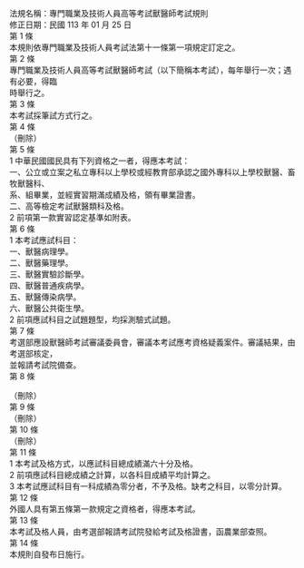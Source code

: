 法規名稱：專門職業及技術人員高等考試獸醫師考試規則  
修正日期：民國 113 年 01 月 25 日  
第 1 條  
本規則依專門職業及技術人員考試法第十一條第一項規定訂定之。  
第 2 條  
專門職業及技術人員高等考試獸醫師考試（以下簡稱本考試），每年舉行一次；遇有必要，得臨  
時舉行之。  
第 3 條  
本考試採筆試方式行之。  
第 4 條  
（刪除）  
第 5 條  
1 中華民國國民具有下列資格之一者，得應本考試：  
一、公立或立案之私立專科以上學校或經教育部承認之國外專科以上學校獸醫、畜牧獸醫科、  
系、組畢業，並經實習期滿成績及格，領有畢業證書。  
二、高等檢定考試獸醫類科及格。  
2 前項第一款實習認定基準如附表。  
第 6 條  
1 本考試應試科目：  
一、獸醫病理學。  
二、獸醫藥理學。  
三、獸醫實驗診斷學。  
四、獸醫普通疾病學。  
五、獸醫傳染病學。  
六、獸醫公共衛生學。  
2 前項應試科目之試題題型，均採測驗式試題。  
第 7 條  
考選部應設獸醫師考試審議委員會，審議本考試應考資格疑義案件。審議結果，由考選部核定，  
並報請考試院備查。  
第 8 條  


（刪除）  
第 9 條  
（刪除）  
第 10 條  
（刪除）  
第 11 條  
1 本考試及格方式，以應試科目總成績滿六十分及格。  
2 前項應試科目總成績之計算，以各科目成績平均計算之。  
3 本考試應試科目有一科成績為零分者，不予及格。缺考之科目，以零分計算。  
第 12 條  
外國人具有第五條第一款規定之資格者，得應本考試。  
第 13 條  
本考試及格人員，由考選部報請考試院發給考試及格證書，函農業部查照。  
第 14 條  
本規則自發布日施行。  


